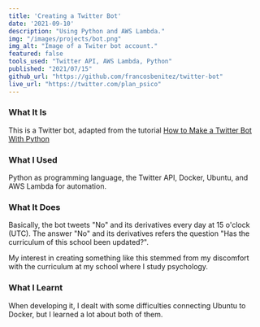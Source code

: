 ```yaml
---
title: 'Creating a Twitter Bot'
date: '2021-09-10'
description: "Using Python and AWS Lambda."
img: "/images/projects/bot.png"
img_alt: "Image of a Twiter bot account."
featured: false
tools_used: "Twitter API, AWS Lambda, Python"
published: "2021/07/15"
github_url: "https://github.com/francosbenitez/twitter-bot"
live_url: "https://twitter.com/plan_psico"
---
```


### What It Is
This is a Twitter bot, adapted from the tutorial [How to Make a Twitter Bot With Python](https://dylancastillo.co/how-to-make-a-twitter-bot-for-free/)

### What I Used
Python as programming language, the Twitter API, Docker, Ubuntu, and AWS Lambda for automation.

### What It Does
Basically, the bot tweets "No" and its derivatives every day at 15 o'clock (UTC). The answer "No" and its derivatives refers the question "Has the curriculum of this school been updated?".

My interest in creating something like this stemmed from my discomfort with the curriculum at my school where I study psychology. 

### What I Learnt
When developing it, I dealt with some difficulties connecting Ubuntu to Docker, but I learned a lot about both of them.




